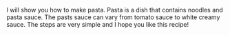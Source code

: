 I will show you how to make pasta. Pasta is a dish that contains noodles and pasta sauce. The pasts sauce  can vary from tomato sauce to white creamy sauce. The steps are very simple and I hope you like this recipe!